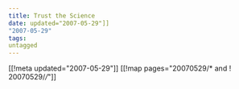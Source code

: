 ```yaml
---
title: Trust the Science
date: updated="2007-05-29"]]
"2007-05-29"
tags:
untagged
---
```

[[!meta updated="2007-05-29"]]
[[!map pages="20070529/* and ! 20070529/*/*"]]

